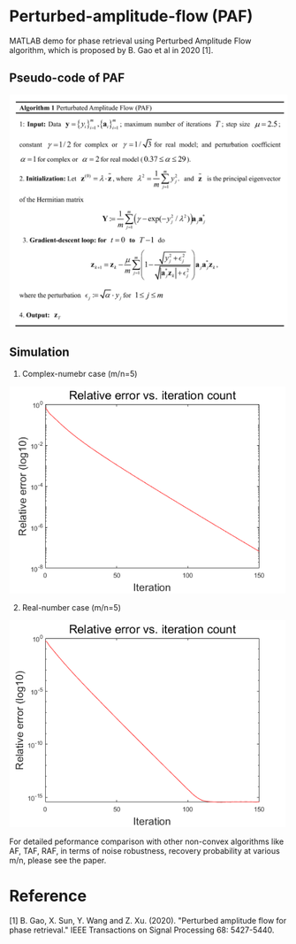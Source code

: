 # Perturbed-amplitude-flow (PAF)
MATLAB demo for phase retrieval using Perturbed Amplitude Flow algorithm, which is proposed by B. Gao et al in 2020 [1].

## Pseudo-code of PAF

<img src="https://github.com/Ford666/Perturbed-amplitude-flow/blob/main/images/PAF.png" width="800px">

## Simulation

1. Complex-numebr case (m/n=5)
<img src="https://github.com/Ford666/Perturbed-amplitude-flow/blob/main/images/complex_PAF.png" width="500px">

2. Real-number case (m/n=5)
<img src="https://github.com/Ford666/Perturbed-amplitude-flow/blob/main/images/real_PAF.png" width="500px">


For detailed peformance comparison with other non-convex algorithms like AF, TAF, RAF, in terms of noise robustness, recovery probability at various m/n, please see the paper.



# Reference
[1] B. Gao, X. Sun, Y. Wang and Z. Xu. (2020). "Perturbed amplitude flow for phase retrieval." IEEE Transactions on Signal Processing 68: 5427-5440.




